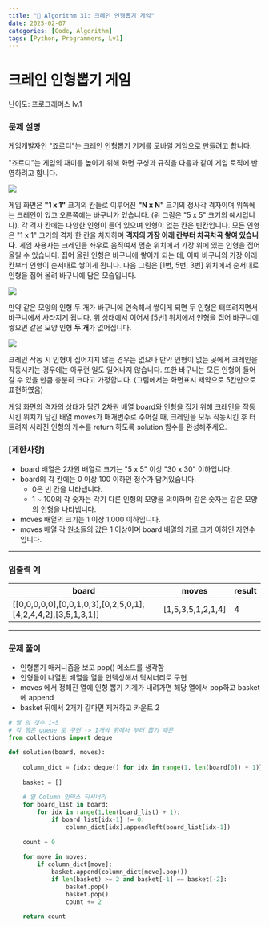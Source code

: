 ```yaml
---
title: "🧠 Algorithm 31: 크레인 인형뽑기 게임"
date: 2025-02-07
categories: [Code, Algorithm]
tags: [Python, Programmers, Lv1]
---
```


# 크레인 인형뽑기 게임

난이도: 프로그래머스 lv.1

### **문제 설명**

게임개발자인 "죠르디"는 크레인 인형뽑기 기계를 모바일 게임으로 만들려고 합니다.

"죠르디"는 게임의 재미를 높이기 위해 화면 구성과 규칙을 다음과 같이 게임 로직에 반영하려고 합니다.

![](https://grepp-programmers.s3.ap-northeast-2.amazonaws.com/files/production/69f1cd36-09f4-4435-8363-b71a650f7448/crane_game_101.png)

게임 화면은 **"1 x 1"** 크기의 칸들로 이루어진 **"N x N"** 크기의 정사각 격자이며 위쪽에는 크레인이 있고 오른쪽에는 바구니가 있습니다. (위 그림은 "5 x 5" 크기의 예시입니다). 각 격자 칸에는 다양한 인형이 들어 있으며 인형이 없는 칸은 빈칸입니다. 모든 인형은 "1 x 1" 크기의 격자 한 칸을 차지하며 **격자의 가장 아래 칸부터 차곡차곡 쌓여 있습니다.** 게임 사용자는 크레인을 좌우로 움직여서 멈춘 위치에서 가장 위에 있는 인형을 집어 올릴 수 있습니다. 집어 올린 인형은 바구니에 쌓이게 되는 데, 이때 바구니의 가장 아래 칸부터 인형이 순서대로 쌓이게 됩니다. 다음 그림은 [1번, 5번, 3번] 위치에서 순서대로 인형을 집어 올려 바구니에 담은 모습입니다.

![](https://grepp-programmers.s3.ap-northeast-2.amazonaws.com/files/production/638e2162-b1e4-4bbb-b0d7-62d31e97d75c/crane_game_102.png)

만약 같은 모양의 인형 두 개가 바구니에 연속해서 쌓이게 되면 두 인형은 터뜨려지면서 바구니에서 사라지게 됩니다. 위 상태에서 이어서 [5번] 위치에서 인형을 집어 바구니에 쌓으면 같은 모양 인형 **두 개**가 없어집니다.

![](https://grepp-programmers.s3.ap-northeast-2.amazonaws.com/files/production/8569d736-091e-4771-b2d3-7a6e95a20c22/crane_game_103.gif)

크레인 작동 시 인형이 집어지지 않는 경우는 없으나 만약 인형이 없는 곳에서 크레인을 작동시키는 경우에는 아무런 일도 일어나지 않습니다. 또한 바구니는 모든 인형이 들어갈 수 있을 만큼 충분히 크다고 가정합니다. (그림에서는 화면표시 제약으로 5칸만으로 표현하였음)

게임 화면의 격자의 상태가 담긴 2차원 배열 board와 인형을 집기 위해 크레인을 작동시킨 위치가 담긴 배열 moves가 매개변수로 주어질 때, 크레인을 모두 작동시킨 후 터트려져 사라진 인형의 개수를 return 하도록 solution 함수를 완성해주세요.

### **[제한사항]**

- board 배열은 2차원 배열로 크기는 "5 x 5" 이상 "30 x 30" 이하입니다.
- board의 각 칸에는 0 이상 100 이하인 정수가 담겨있습니다.
    - 0은 빈 칸을 나타냅니다.
    - 1 ~ 100의 각 숫자는 각기 다른 인형의 모양을 의미하며 같은 숫자는 같은 모양의 인형을 나타냅니다.
- moves 배열의 크기는 1 이상 1,000 이하입니다.
- moves 배열 각 원소들의 값은 1 이상이며 board 배열의 가로 크기 이하인 자연수입니다.

---

### **입출력 예**

| board | moves | result |
| --- | --- | --- |
| [[0,0,0,0,0],[0,0,1,0,3],[0,2,5,0,1],[4,2,4,4,2],[3,5,1,3,1]] | [1,5,3,5,1,2,1,4] | 4 |

---

### 문제 풀이

- 인형뽑기 매커니즘을 보고 pop() 메소드를 생각함
- 인형들이 나열된 배열을 열을 인덱싱해서 딕셔너리로 구현
- moves 에서 정해진 열에 인형 뽑기 기계가 내려가면 해당 열에서 pop하고 basket에 append
- basket 뒤에서 2개가 같다면 제거하고 카운트 2

```python
# 열 의 갯수 1~5
# 각 행은 queue 로 구현 -> 1개씩 위에서 부터 뽑기 때문
from collections import deque

def solution(board, moves):
    
    column_dict = {idx: deque() for idx in range(1, len(board[0]) + 1)}
    
    basket = []
    
    # 열 Column 인덱스 딕셔너리
    for board_list in board:
        for idx in range(1,len(board_list) + 1):
            if board_list[idx-1] != 0:
                column_dict[idx].appendleft(board_list[idx-1])
    
    count = 0
    
    for move in moves:
        if column_dict[move]:
            basket.append(column_dict[move].pop())
            if len(basket) >= 2 and basket[-1] == basket[-2]:
                basket.pop()
                basket.pop()
                count += 2
    
    return count
```